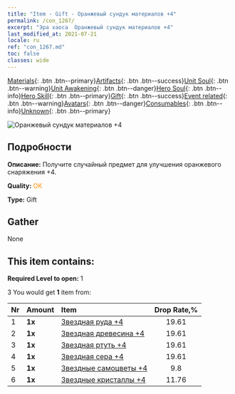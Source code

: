 ```yaml
---
title: "Item - Gift - Оранжевый сундук материалов +4"
permalink: /con_1267/
excerpt: "Эра хаоса  Оранжевый сундук материалов +4"
last_modified_at: 2021-07-21
locale: ru
ref: "con_1267.md"
toc: false
classes: wide
---
```

 [Materials](/ItemsRU/){: .btn .btn--primary}[Artifacts](/ItemsRU/Artifacts/){: .btn .btn--success}[Unit Soul](/ItemsRU/UnitSoul/){: .btn .btn--warning}[Unit Awakening](/ItemsRU/UnitAwakening/){: .btn .btn--danger}[Hero Soul](/ItemsRU/HeroSoul/){: .btn .btn--info}[Hero Skill](/ItemsRU/HeroSkill/){: .btn .btn--primary}[Gift](/ItemsRU/Gift/){: .btn .btn--success}[Event related](/ItemsRU/Events/){: .btn .btn--warning}[Avatars](/ItemsRU/Avatars/){: .btn .btn--danger}[Consumables](/ItemsRU/Consumables/){: .btn .btn--info}[Unknown](/ItemsRU/Unknown/){: .btn .btn--primary}

 ![Оранжевый сундук материалов +4](/images/t/i_304002.png)

## Подробности
 **Описание:** Получите случайный предмет для улучшения оранжевого снаряжения +4.

 **Quality:** <span style="color: #FF8C00">OK</span>

 **Type:** Gift

## Gather

  None

## This item contains:

 **Required Level to open:** 1

 3 You would get **1** item  from:

  | Nr | Amount |     Item    | Drop Rate,% |
  |:---|:-------|:------------|:---------:|
  | 1 |  **1x** | [Звездная руда +4](/ItemsRU/mat_89/) | 19.61 | 
  | 2 |  **1x** | [Звездная древесина +4](/ItemsRU/mat_90/) | 19.61 | 
  | 3 |  **1x** | [Звездная ртуть +4](/ItemsRU/mat_91/) | 19.61 | 
  | 4 |  **1x** | [Звездная сера +4](/ItemsRU/mat_92/) | 19.61 | 
  | 5 |  **1x** | [Звездные самоцветы +4](/ItemsRU/mat_93/) | 9.8 | 
  | 6 |  **1x** | [Звездные кристаллы +4](/ItemsRU/mat_94/) | 11.76 | 
